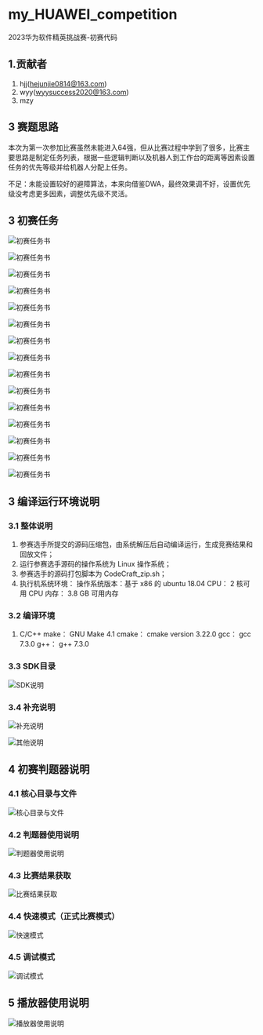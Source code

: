 # my_HUAWEI_competition
2023华为软件精英挑战赛-初赛代码

## 1.贡献者

1. hjj(hejunjie0814@163.com)
2. wyy(wyysuccess2020@163.com)
3. mzy

## 3 赛题思路
本次为第一次参加比赛虽然未能进入64强，但从比赛过程中学到了很多，比赛主要思路是制定任务列表，根据一些逻辑判断以及机器人到工作台的距离等因素设置任务的优先等级并给机器人分配上任务。

不足：未能设置较好的避障算法，本来向借鉴DWA，最终效果调不好，设置优先级没考虑更多因素，调整优先级不灵活。
## 3 初赛任务

![初赛任务书](./resources/images/problem_book_Page1.png)

![初赛任务书](./resources/images/problem_book_Page2.png)

![初赛任务书](./resources/images/problem_book_Page3.png)

![初赛任务书](./resources/images/problem_book_Page4.png)

![初赛任务书](./resources/images/problem_book_Page5.png)

![初赛任务书](./resources/images/problem_book_Page6.png)

![初赛任务书](./resources/images/problem_book_Page7.png)

![初赛任务书](./resources/images/problem_book_Page8.png)

![初赛任务书](./resources/images/problem_book_Page9.png)

![初赛任务书](./resources/images/problem_book_Page10.png)

![初赛任务书](./resources/images/problem_book_Page11.png)

![初赛任务书](./resources/images/problem_book_Page12.png)

![初赛任务书](./resources/images/problem_book_Page13.png)

![初赛任务书](./resources/images/problem_book_Page14.png)

![初赛任务书](./resources/images/problem_book_Page15.png)

## 3 编译运行环境说明

### 3.1 整体说明

1. 参赛选手所提交的源码压缩包，由系统解压后自动编译运行，生成竞赛结果和回放文件；
2. 运行参赛选手源码的操作系统为 Linux 操作系统；
3. 参赛选手的源码打包脚本为 CodeCraft_zip.sh；
4. 执行机系统环境：
    操作系统版本：基于 x86 的 ubuntu 18.04
    CPU： 2 核可用 CPU
    内存： 3.8 GB 可用内存

### 3.2 编译环境

1. C/C++
    make： GNU Make 4.1
    cmake： cmake version 3.22.0
    gcc： gcc 7.3.0
    g++： g++ 7.3.0

### 3.3 SDK目录

![SDK说明](./resources/images/cpp_1.jpg)

### 3.4 补充说明

![补充说明](./resources/images/cpp_2.jpg)

![其他说明](./resources/images/cpp_3.png)

## 4 初赛判题器说明

### 4.1 核心目录与文件

![核心目录与文件](./resources/images/cpp_4.png)

### 4.2 判题器使用说明

![判题器使用说明](./resources/images/cpp_5.png)

### 4.3 比赛结果获取

![比赛结果获取](./resources/images/cpp_6.png)

### 4.4 快速模式（正式比赛模式）

![快速模式](./resources/images/cpp_7.jpg)

### 4.5 调试模式

![调试模式](./resources/images/cpp_8.png)

## 5 播放器使用说明

![播放器使用说明](./resources/images/cpp_10.png)
